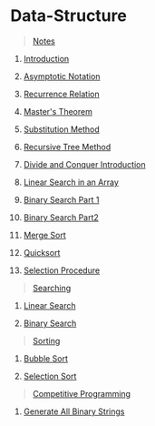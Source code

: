 # Data-Structure

> [Notes](https://github.com/abhishek96negi/Data-Structure/tree/master/Notes)

  1. [Introduction](https://github.com/abhishek96negi/Data-Structure/blob/master/Notes/01-Introduction.pdf)
  
  2. [Asymptotic Notation](https://github.com/abhishek96negi/Data-Structure/blob/main/Notes/02-Asymptotic%20Notation.pdf)
  
  3. [Recurrence Relation](https://github.com/abhishek96negi/Data-Structure/blob/main/Notes/03-Recurrence%20Relation.pdf)
  
  4. [Master's Theorem](https://github.com/abhishek96negi/Data-Structure/blob/main/Notes/04-Master's%20Theorem.pdf)
  
  5. [Substitution Method](https://github.com/abhishek96negi/Data-Structure/blob/main/Notes/05-Substitution%20Method.pdf)
  
  6. [Recursive Tree Method](https://github.com/abhishek96negi/Data-Structure/blob/main/Notes/06-Recursive%20Tree%20Method.pdf)
  
  7. [Divide and Conquer Introduction](https://github.com/abhishek96negi/Data-Structure/blob/main/Notes/07-Divide%20and%20Conquer%20Introduction.pdf)
  
  8. [Linear Search in an Array](https://github.com/abhishek96negi/Data-Structure/blob/main/Notes/08-Linear%20Search%20in%20an%20Array.pdf)
  
  9. [Binary Search Part 1](https://github.com/abhishek96negi/Data-Structure/blob/main/Notes/09-Binary%20Search%20Part%201.pdf)
  
   10. [Binary Search Part2](https://github.com/abhishek96negi/Data-Structure/blob/main/Notes/10-Binary%20Search%20Part2.pdf)
  
   11. [Merge Sort](https://github.com/abhishek96negi/Data-Structure/blob/main/Notes/11-Merge%20Sort.pdf)
  
   12. [Quicksort](https://github.com/abhishek96negi/Data-Structure/blob/main/Notes/12-Quicksort.pdf)
  
   13. [Selection Procedure](https://github.com/abhishek96negi/Data-Structure/blob/main/Notes/13-Selection%20Procedure.pdf)
   
> [Searching](https://github.com/abhishek96negi/Data-Structure/tree/main/Searching)
  
  1. [Linear Search](https://github.com/abhishek96negi/Data-Structure/blob/main/Searching/Linear%20Search.py)
  
  2. [Binary Search](https://github.com/abhishek96negi/Data-Structure/blob/main/Searching/Binary%20Search.py)
 
 
> [Sorting](https://github.com/abhishek96negi/Data-Structure/tree/main/Sorting)
  
  1. [Bubble Sort](https://github.com/abhishek96negi/Data-Structure/blob/main/Sorting/Bubble%20Sort.py)
  
  2. [Selection Sort](https://github.com/abhishek96negi/Data-Structure/blob/main/Sorting/Selection%20Sort.py)
 
 
> [Competitive Programming](https://github.com/abhishek96negi/Data-Structure/tree/main/Competitive%20Programming)
  
  1. [Generate All Binary Strings](https://github.com/abhishek96negi/Data-Structure/blob/main/Competitive%20Programming/Generate%20All%20Binary%20Strings.ipynb)
  
 

